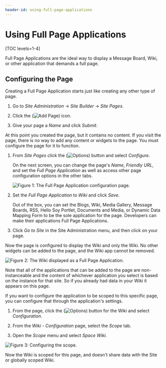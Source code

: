 ```yaml
---
header-id: using-full-page-applications
---
```


# Using Full Page Applications

[TOC levels=1-4]

Full Page Applications are the ideal way to display a Message Board, Wiki, or
other application that demands a full page.

## Configuring the Page

Creating a Full Page Application starts just like creating any other type of 
page.

1.  Go to *Site Administration* &rarr; *Site Builder* &rarr; *Site Pages*.

2.  Click the (![Add Page](../../../../../images/icon-add.png)) icon.

3.  Give your page a *Name* and click *Submit*.

At this point you created the page, but it contains no content. If you visit the
page, there is no way to add any content or widgets to the page. You must
configure the page for it to function.

1.  From *Site Pages* click the (![Options](../../../../../images/icon-options.png)) button and select 
    *Configure*.

    On the next screen, you can change the page's *Name*, *Friendly URL*, and 
    set the *Full Page Application* as well as access other page configuration
    options in the other tabs.
 
    ![Figure 1: The Full Page Application configuration page.](../../../../../images/full-page-app-configure.png)
 
2.  Set the *Full Page Application* to *Wiki* and click *Save*.

    Out of the box, you can set the Blogs, Wiki, Media Gallery, Message Boards,
    RSS, Hello Soy Portlet, Documents and Media, or Dynamic Data Mapping Form to
    be the sole application for the page. Developers can make their applications
    Full Page Applications.
 
3.  Click *Go to Site* in the Site Administration menu, and then click on your
    page.

Now the page is configured to display the Wiki and only the Wiki. No other 
widgets can be added to the page, and the Wiki app cannot be removed.

![Figure 2: The Wiki displayed as a Full Page Application.](../../../../../images/single-page-app-wiki.png)

Note that all of the applications that can be added to the page are
non-instanceable and the content of whichever application you select is based on
the instance for that site. So if you already had data in your Wiki it appears
on this page.

If you want to configure the application to be scoped to this specific page, you
can configure that through the application's settings.

1.  From the page, click the (![Options](../../../../../images/icon-options.png)) button for the Wiki and
    select *Configuration*.
 
2.  From the *Wiki - Configuration* page, select the *Scope* tab.

3.  Open the *Scope* menu and select *Space Wiki*.

![Figure 3: Configuring the scope.](../../../../../images/configuring-scope.png)

Now the Wiki is scoped for this page, and doesn't share data with the Site or
globally scoped Wiki.

